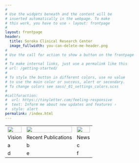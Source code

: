 ```yaml
---
#
# Use the widgets beneath and the content will be
# inserted automatically in the webpage. To make
# this work, you have to use › layout: frontpage
#
layout: frontpage
header:
  title: Soroka Clinical Research Center
  image_fullwidth: you-can-delete-me-header.png
#
# Use the call for action to show a button on the frontpage
#
# To make internal links, just use a permalink like this
# url: /getting-started/
#
# To style the button in different colors, use no value
# to use the main color or success, alert or secondary.
# To change colors see sass/_01_settings_colors.scss
#
#callforaction:
#  url: https://tinyletter.com/feeling-responsive
#  text: Inform me about new updates and features ›
#  style: alert
permalink: /index.html
---
```



<table style="width:100%">
  <tr>
    <td><img src="http://vsevkayf.github.io/NEHSI/images/rsz_1b7dust.png" style="width:100%;height:64%;"></td>
    <td><img src="http://vsevkayf.github.io/NEHSI/images/rsz_1b7ya.png" style="width:100%;height:64%;"></td>		
    <td><img src="http://vsevkayf.github.io/NEHSI/images/rsz_1b7beach.png" style="width:100%;height:64%;"></td>
  </tr>
  <tr>
    <td>Vision</td>
    <td>Recent Publications</td>		
    <td>News</td>
  </tr>
  <tr>
    <td>a</td>
    <td>b</td>		
    <td>c</td>
  </tr>
  <tr>
    <td>d</td>
    <td>e</td>		
    <td>f</td>
  </tr>
</table>
